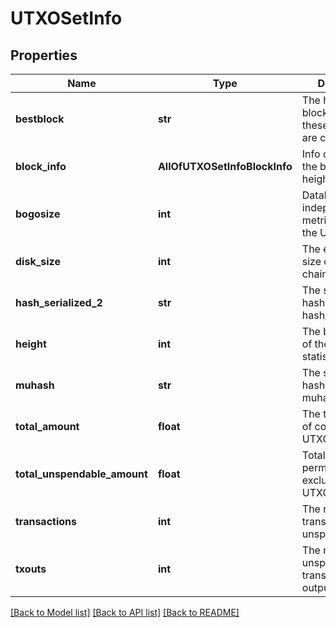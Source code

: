 # UTXOSetInfo

## Properties
Name | Type | Description | Notes
------------ | ------------- | ------------- | -------------
**bestblock** | **str** | The hash of the block at which these statistics are calculated | [optional] 
**block_info** | **AllOfUTXOSetInfoBlockInfo** | Info on amounts in the block at this height | [optional] 
**bogosize** | **int** | Database-independent metric indicating the UTXO set size | [optional] 
**disk_size** | **int** | The estimated size of the chainstate on disk | [optional] 
**hash_serialized_2** | **str** | The serialized hash (only for hash_serialized_2) | [optional] 
**height** | **int** | The block height of the returned statistics | [optional] 
**muhash** | **str** | The serialized hash (only for muhash) | [optional] 
**total_amount** | **float** | The total amount of coins in the UTXO set | [optional] 
**total_unspendable_amount** | **float** | Total amount permanently excluded from UTXO set | [optional] 
**transactions** | **int** | The number of transactions with unspent outputs | [optional] 
**txouts** | **int** | The number of unspent transaction outputs | [optional] 

[[Back to Model list]](../README.md#documentation-for-models) [[Back to API list]](../README.md#documentation-for-api-endpoints) [[Back to README]](../README.md)

